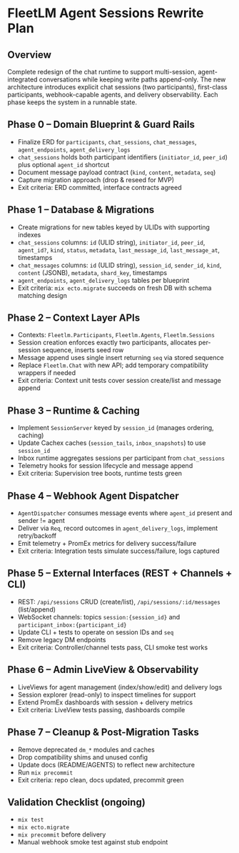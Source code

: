 # FleetLM Agent Sessions Rewrite Plan

## Overview
Complete redesign of the chat runtime to support multi-session, agent-integrated conversations while keeping write paths append-only. The new architecture introduces explicit chat sessions (two participants), first-class participants, webhook-capable agents, and delivery observability. Each phase keeps the system in a runnable state.

## Phase 0 – Domain Blueprint & Guard Rails
- Finalize ERD for `participants`, `chat_sessions`, `chat_messages`, `agent_endpoints`, `agent_delivery_logs`
- `chat_sessions` holds both participant identifiers (`initiator_id`, `peer_id`) plus optional `agent_id` shortcut
- Document message payload contract (`kind`, `content`, `metadata`, `seq`)
- Capture migration approach (drop & reseed for MVP)
- Exit criteria: ERD committed, interface contracts agreed

## Phase 1 – Database & Migrations
- Create migrations for new tables keyed by ULIDs with supporting indexes
- `chat_sessions` columns: `id` (ULID string), `initiator_id`, `peer_id`, `agent_id?`, `kind`, `status`, `metadata`, `last_message_id`, `last_message_at`, timestamps
- `chat_messages` columns: `id` (ULID string), `session_id`, `sender_id`, `kind`, `content` (JSONB), `metadata`, `shard_key`, timestamps
- `agent_endpoints`, `agent_delivery_logs` tables per blueprint
- Exit criteria: `mix ecto.migrate` succeeds on fresh DB with schema matching design

## Phase 2 – Context Layer APIs
- Contexts: `Fleetlm.Participants`, `Fleetlm.Agents`, `Fleetlm.Sessions`
- Session creation enforces exactly two participants, allocates per-session sequence, inserts seed row
- Message append uses single insert returning `seq` via stored sequence
- Replace `Fleetlm.Chat` with new API; add temporary compatibility wrappers if needed
- Exit criteria: Context unit tests cover session create/list and message append

## Phase 3 – Runtime & Caching
- Implement `SessionServer` keyed by `session_id` (manages ordering, caching)
- Update Cachex caches (`session_tails`, `inbox_snapshots`) to use `session_id`
- Inbox runtime aggregates sessions per participant from `chat_sessions`
- Telemetry hooks for session lifecycle and message append
- Exit criteria: Supervision tree boots, runtime tests green

## Phase 4 – Webhook Agent Dispatcher
- `AgentDispatcher` consumes message events where `agent_id` present and sender != agent
- Deliver via `Req`, record outcomes in `agent_delivery_logs`, implement retry/backoff
- Emit telemetry + PromEx metrics for delivery success/failure
- Exit criteria: Integration tests simulate success/failure, logs captured

## Phase 5 – External Interfaces (REST + Channels + CLI)
- REST: `/api/sessions` CRUD (create/list), `/api/sessions/:id/messages` (list/append)
- WebSocket channels: topics `session:{session_id}` and `participant_inbox:{participant_id}`
- Update CLI + tests to operate on session IDs and `seq`
- Remove legacy DM endpoints
- Exit criteria: Controller/channel tests pass, CLI smoke test works

## Phase 6 – Admin LiveView & Observability
- LiveViews for agent management (index/show/edit) and delivery logs
- Session explorer (read-only) to inspect timelines for support
- Extend PromEx dashboards with session + delivery metrics
- Exit criteria: LiveView tests passing, dashboards compile

## Phase 7 – Cleanup & Post-Migration Tasks
- Remove deprecated `dm_*` modules and caches
- Drop compatibility shims and unused config
- Update docs (README/AGENTS) to reflect new architecture
- Run `mix precommit`
- Exit criteria: repo clean, docs updated, precommit green

## Validation Checklist (ongoing)
- `mix test`
- `mix ecto.migrate`
- `mix precommit` before delivery
- Manual webhook smoke test against stub endpoint
